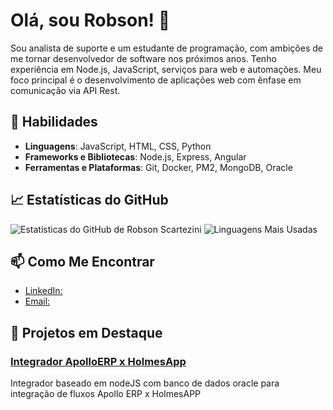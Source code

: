 # Olá, sou Robson! 👋

Sou analista de suporte e um estudante de programação, com ambições de me tornar desenvolvedor de software nos próximos anos.
Tenho experiência em Node.js, JavaScript, serviços para web e automações. 
Meu foco principal é o desenvolvimento de aplicações web com ênfase em comunicação via API Rest.

## 🚀 Habilidades

- **Linguagens**: JavaScript, HTML, CSS, Python
- **Frameworks e Bibliotecas**: Node.js, Express, Angular
- **Ferramentas e Plataformas**: Git, Docker, PM2, MongoDB, Oracle

## 📈 Estatísticas do GitHub

![Estatísticas do GitHub de Robson Scartezini](https://github-readme-stats.vercel.app/api?username=RobsonSk&show_icons=true&theme=radical)
![Linguagens Mais Usadas](https://github-readme-stats.vercel.app/api/top-langs/?username=RobsonSk&layout=compact&theme=radical)

## 📫 Como Me Encontrar

- [LinkedIn:](https://www.linkedin.com/in/robson-dos-santos-scartezini/)
- [Email: ](mailto:robsonshk@gmail.com)

## 💼 Projetos em Destaque

### [Integrador ApolloERP x HolmesApp](https://github.com/RobsonSk/Integrador-Holmes)
Integrador baseado em nodeJS com banco de dados oracle para integração de fluxos Apollo ERP x HolmesAPP
